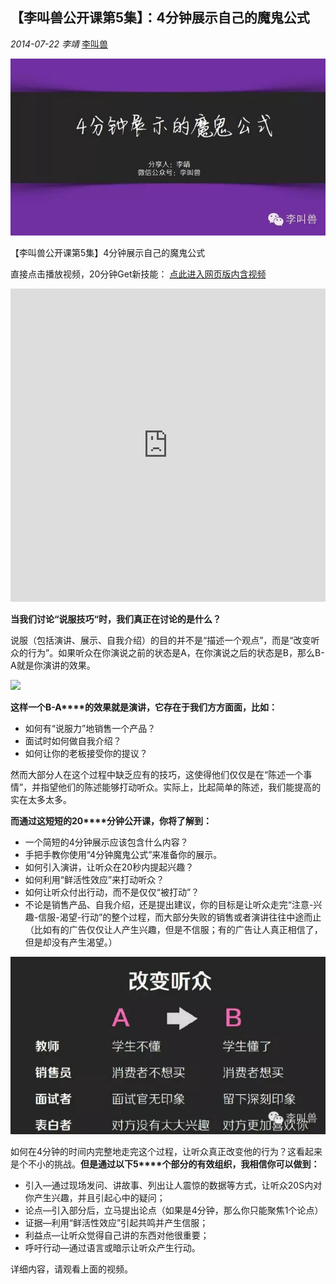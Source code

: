 ## 【李叫兽公开课第5集】：4分钟展示自己的魔鬼公式

*2014-07-22* *李靖* [李叫兽](https://mp.weixin.qq.com/s?__biz=MzA5NTMxOTczOA==&mid=200353570&idx=1&sn=fef633b7df874590e6c94ebab105e692&scene=21&key=001aea40565292e62eddc4f4adebe0e55a13278527906a487aa5299e06cbe66ae69e7bdd62d604d0b46efa352dd4d680ebc0d4db7f709b31f5bef851bb3bcc097539aea2499f340c693e30687148dd29&ascene=7&uin=MjQwNzMxODYwNQ%3D%3D&devicetype=Windows+8&version=6203005d&pass_ticket=xOhI1VQDG%2FzwbhWgqYvgjLhswwNIUGjt8DUL4fp00EDxCVadhAwYny0MJ9B2H%2Fmr&winzoom=1.125##)


![](./_image/2017-02-13-18-19-06.jpg)

【李叫兽公开课第5集】4分钟展示自己的魔鬼公式

直接点击播放视频，20分钟Get新技能：
[点此进入网页版内含视频]( http://mp.weixin.qq.com/s/Pkvxafx-8DrG7DrQKprEhg  )
<iframe allowfullscreen="" frameborder="0" height="501" src="https://v.qq.com/iframe/player.html?vid=t01326er1u3&amp;width=668&amp;height=501&amp;auto=0&amp;encryptVer=6.0&amp;platform=61001&amp;cKey=NiDl+p7t7z/WZ/NLC9U6ZTuyvoFcHAcxZHcAldTqBBf3A6hcW7vdWvLv7GBimGtu" style="margin: 0px; padding: 0px; max-width: 100%; box-sizing: border-box !important; word-wrap: break-word !important; z-index: 1; width: 668px !important; height: 501px !important;" width="668"></iframe>

**当我们讨论“说服技巧“时，我们真正在讨论的是什么？**

说服（包括演讲、展示、自我介绍）的目的并不是“描述一个观点”，而是“改变听众的行为”。如果听众在你演说之前的状态是A，在你演说之后的状态是B，那么B-A就是你演讲的效果。

![](http://mmbiz.qpic.cn/mmbiz/As7mscS0UOC8xBQCRibzGyR1lRPqk2eqrukbiaq7vgTDQkal6593D9vqA84KicoMqwLXejE6OaSdibOTfPrCkTE9Ng/640?tp=webp&wxfrom=5&wx_lazy=1)

**这样一个B-A****的效果就是演讲，它存在于我们方方面面，比如：**

- 如何有“说服力”地销售一个产品？
- 面试时如何做自我介绍？
- 如何让你的老板接受你的提议？

然而大部分人在这个过程中缺乏应有的技巧，这使得他们仅仅是在“陈述一个事情”，并指望他们的陈述能够打动听众。实际上，比起简单的陈述，我们能提高的实在太多太多。

**而通过这短短的20****分钟公开课，你将了解到：**

- 一个简短的4分钟展示应该包含什么内容？
- 手把手教你使用“4分钟魔鬼公式”来准备你的展示。
- 如何引入演讲，让听众在20秒内提起兴趣？
- 如何利用“鲜活性效应”来打动听众？
- 如何让听众付出行动，而不是仅仅“被打动”？
- 不论是销售产品、自我介绍，还是提出建议，你的目标是让听众走完“注意-兴趣-信服-渴望-行动”的整个过程，而大部分失败的销售或者演讲往往中途而止（比如有的广告仅仅让人产生兴趣，但是不信服；有的广告让人真正相信了，但是却没有产生渴望。）


![](./_image/2017-02-13-18-19-25.jpg)


如何在4分钟的时间内完整地走完这个过程，让听众真正改变他的行为？这看起来是个不小的挑战。**但是通过以下5****个部分的有效组织，我相信你可以做到：**

- 引入—通过现场发问、讲故事、列出让人震惊的数据等方式，让听众20S内对你产生兴趣，并且引起心中的疑问；
- 论点—引入部分后，立马提出论点（如果是4分钟，那么你只能聚焦1个论点）
- 证据—利用“鲜活性效应”引起共鸣并产生信服；
- 利益点—让听众觉得自己讲的东西对他很重要；
- 呼吁行动—通过语言或暗示让听众产生行动。

详细内容，请观看上面的视频。